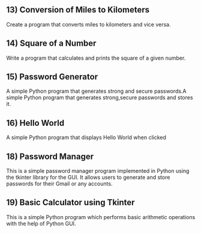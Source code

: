 ## 13) Conversion of Miles to Kilometers
Create a program that converts miles to kilometers and vice versa.

## 14) Square of a Number
Write a program that calculates and prints the square of a given number.

## 15) Password Generator
A simple Python program that generates strong and secure passwords.A simple Python program that generates strong,secure passwords and stores it.

## 16) Hello World
A simple Python program that displays Hello World when clicked 

## 18) Password Manager
This is a simple password manager program implemented in Python using the tkinter library for the GUI. It allows users to generate and store passwords for their Gmail or any accounts.

## 19) Basic Calculator using Tkinter
This is a simple Python program which performs basic arithmetic operations with the help of Python GUI.